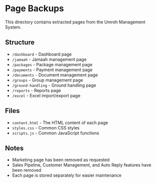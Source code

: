 # Page Backups

This directory contains extracted pages from the Umroh Management System.

## Structure

- `/dashboard` - Dashboard page
- `/jamaah` - Jamaah management page  
- `/packages` - Package management page
- `/payments` - Payment management page
- `/documents` - Document management page
- `/groups` - Group management page
- `/ground-handling` - Ground handling page
- `/reports` - Reports page
- `/excel` - Excel import/export page

## Files

- `content.html` - The HTML content of each page
- `styles.css` - Common CSS styles
- `scripts.js` - Common JavaScript functions

## Notes

- Marketing page has been removed as requested
- Sales Pipeline, Customer Management, and Auto Reply features have been removed
- Each page is stored separately for easier maintenance
